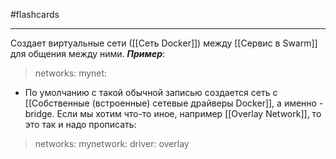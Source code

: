 #flashcards 
***
Создает виртуальные сети ([[Сеть Docker]]) между [[Сервис в Swarm]] для общения между ними.
***Пример***:
>networks:
>	mynet:
- По умолчанию с такой обычной записью создается сеть с [[Собственные (встроенные) сетевые драйверы Docker]], а именно - bridge.  Если мы хотим что-то иное, например [[Overlay Network]], то это так и надо прописать:
>networks:
>	mynetwork:
>		driver: overlay